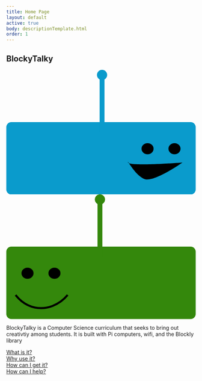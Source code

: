 ```yaml
---
title: Home Page
layout: default
active: true
body: descriptionTemplate.html
order: 1
---
```

<section>
<h1 class="text-center"> BlockyTalky </h1>
<div class="container">
  <div class="row">
    <div class="col-sm-4">
      <svg xmlns="http://www.w3.org/2000/svg" viewBox="0 0 468.87 308.43"><defs><style>.cls-headLeftBT{fill:#0a9bcc;}.cls-headLeftBT2{fill:none;stroke:#0a9bcc;stroke-miterlimit:10;stroke-width:12px;}</style></defs><title>headLeftBT</title><g id="Layer_2" data-name="Layer 2"><g id="headLeftBT"><rect class="cls-headLeftBT" y="129.43" width="468.87" height="179" rx="12.49" ry="12.49" transform="translate(468.87 437.86) rotate(-180)"/><line class="cls-headLeftBT2" x1="237.07" y1="154.84" x2="237.07" y2="12"/><circle class="cls-headLeftBT" cx="237.07" cy="12.63" r="12.63"/><ellipse cx="416.4" cy="195.17" rx="14.93" ry="13.77"/><path d="M436,229.32s-130.85,9.93-134.49,0S318.3,260.52,341.65,270,436,229.32,436,229.32Z"/><ellipse cx="349.7" cy="195.15" rx="14.93" ry="13.77"/></g></g>
      </svg>
    </div> <!-- col -->
    <div class="col-sm-offset-4 col-sm-4">
      <svg xmlns="http://www.w3.org/2000/svg" viewBox="0 0 468.87 308.43"><defs><style>.cls-headRightBT{fill:#34880c;}.cls-headRightBT2,.cls-headRightBT3{fill:none;stroke-miterlimit:10;}.cls-headRightBT2{stroke:#34880c;stroke-width:12px;}.cls-headRightBT3{stroke:#000;stroke-width:4.99px;}</style></defs><title>headRightBT</title><g id="Layer_2" data-name="Layer 2"><g id="headRightBT"><rect class="cls-headRightBT" y="129.43" width="468.87" height="179" rx="12.49" ry="12.49"/><line class="cls-headRightBT2" x1="231.79" y1="154.84" x2="231.79" y2="12"/><circle class="cls-headRightBT" cx="231.79" cy="12.63" r="12.63"/><ellipse cx="52.47" cy="195.17" rx="14.93" ry="13.77"/><ellipse cx="119.17" cy="195.15" rx="14.93" ry="13.77"/><path class="cls-headRightBT3" d="M23,248.92c4.58,6.07,20.26,25.24,47.46,30.89,29.39,6.1,60.7-6,81.41-30.89"/></g></g></svg>
    </div> <!-- col -->
  </div> <!-- row -->
  <div class="row">
    <div class="col-sm-offset-4 col-sm-4">
      <p class="text-center">BlockyTalky is a Computer Science curriculum that seeks to bring out creativtiy among students. It is built with Pi computers, wifi, and the Blockly library</p>
    </div>
   </div><!-- row -->
   <div class="row">
    <div class="col-sm-3">
      <a href="#">What is it?</a>
    </div> <!-- col -->
    <div class="col-sm-3">
      <a href="#">Why use it?</a>
    </div> <!-- col -->
    <div class="col-sm-3">
      <a href="#">How can I get it?</a>
    </div> <!-- col -->
    <div class="col-sm-3">
      <a href="#">How can I help?</a>
    </div> <!-- col -->
   </div> <!-- row -->
</div>
</section>
